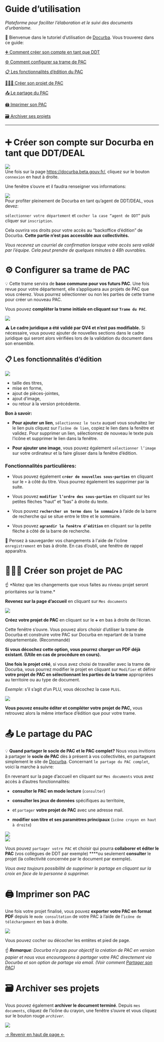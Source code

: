 <a class="anchor" name="headTop"></a>
# Guide d’utilisation

*Plateforme pour faciliter l’élaboration et le suivi des documents d’urbanisme.*
 

<div class="my-8 background--text text--lighten-2 font-weight-bold rounded g300 rounded-lg pa-4">
 
 📖 Bienvenue dans le tutoriel d’utilisation de [Docurba](https://docurba.beta.gouv.fr/). Vous trouverez dans ce guide:
</div>


[➕ Comment créer son compte en tant que DDT](#headCreateAccount)

[⚙️ Comment configurer sa trame de PAC](#headConfigPAC)

[📋 Les fonctionnalités d’édition du PAC](#headEditor)

[🧑🏻‍💻 Créer son projet de PAC](#headCreateProject)

[📤 Le partage du PAC](#headSharing)

[🖨️ Imprimer son PAC](#headPrint)

[🗃️ Archiver ses projets](#headArchive) 

---

<!-- ---

**Consultez aussi:** 

[En savoir plus sur Docurba.](https://docurba.notion.site/En-savoir-plus-sur-Docurba-9fca7ad625ac44879413865733f9fe2f)

[Kit de communication: parler de Docurba autour de vous.](https://docurba.notion.site/Kit-de-communication-parler-de-Docurba-autour-de-vous-a41e68d87c034728ba2d6ca3aca52890)

--- -->

<a class="anchor" name="headCreateAccount"></a>
# ➕ Créer son compte sur Docurba en tant que DDT/DEAL

<div class="d-flex align-center">
  <img class="elevation-3  my-8" style="max-width:70%" src="/images/guide/01.png">
  <div class=" background--text text--lighten-2  ml-8 rounded g300 rounded-lg pa-4">
  Une fois sur la page <a href="https://docurba.beta.gouv.fr/](https://docurba.incubateur.net/" target="_blank">https://docurba.beta.gouv.fr/</a>, cliquez sur le bouton <code>connexion</code> en haut à droite.
  </div>
</div>

Une fenêtre s’ouvre et il faudra renseigner vos informations:

<div class="d-flex align-center">
  <img class="elevation-3  my-8" style="max-width:70%" src="/images/guide/02.png">
  <div class=" background--text text--lighten-2  ml-8 rounded g300 rounded-lg pa-4">
Pour profiter pleinement de Docurba en tant qu’agent de DDT/DEAL, vous devez:

 `sélectionner votre département` et `cocher la case “agent de DDT”` puis cliquer sur  `inscription`. 
  </div>
</div>



Cela ouvrira vos droits pour votre accès au “backoffice d’édition” de Docurba. **Cette partie n’est pas accessible aux collectivités.**

*Vous recevrez un courriel de confirmation lorsque votre accès sera validé par l’équipe. Cela peut prendre de quelques minutes à 48h ouvrables.*

<a class="anchor" name="headConfigPAC"></a>
# ⚙️ Configurer sa trame de PAC

<div class="my-8 background--text text--lighten-2 font-italic  rounded g300 rounded-lg pa-4">
💡 Cette trame servira de <b>base commune pour vos futurs PAC</b>. Une fois revue pour votre département, elle s’appliquera aux projets de PAC que vous créerez. Vous pourrez sélectionner ou non les parties de cette trame pour créer un nouveau PAC.
</div>

Vous pouvez **compléter la trame initiale en cliquant sur `Trame du PAC`**. 

  <img class="elevation-3  my-8" style="max-width:100%" src="/images/guide/03.png">

⚠️ **Le cadre juridique a été validé par QV4 et n’est pas modifiable.** Si nécessaire, vous pouvez ajouter de nouvelles sections dans le cadre juridique qui seront alors vérifiées lors de la validation du document dans son ensemble. 

<a class="anchor" name="headEditor"></a>
## 📋 Les fonctionnalités d’édition

<div class="d-flex align-center">
  <img class="elevation-3  my-8" style="max-width:70%" src="/images/guide/04.png">
  <div class=" background--text text--lighten-2  ml-8 rounded g300 rounded-lg pa-4">
  <ul>
    <li>taille des titres,</li>
    <li>mise en forme,</li>
    <li>ajout de pièces-jointes,</li>
    <li>ajout d’image,</li>
    <li>ou retour à la version précédente.</li>
  </ul>
  </div>
</div>



**Bon à savoir:** 

- **Pour ajouter un lien**, `sélectionnez le texte` auquel vous souhaitez lier le lien puis cliquez sur l’`icône de lien`, copiez le lien dans la fenêtre et validez. Pour supprimer un lien, sélectionnez de nouveau le texte puis l’icône et supprimer le lien dans la fenêtre.

- **Pour ajouter une image**, vous pouvez également `sélectionner l’image` sur votre ordinateur et la faire glisser dans la fenêtre d’édition.

### Fonctionnalités particulières:

- Vous pouvez également **`créer de nouvelles sous-parties`** en cliquant sur le `+` à côté du titre. Vous pourrez également les supprimer par la suite.

- Vous pouvez **`modifier l’ordre des sous-parties`** en cliquant sur les petites flèches “haut” et “bas” à droite du texte.

- Vous pouvez **`rechercher un terme dans le sommaire`** à l’aide de la barre de recherche qui se situe entre le titre et le sommaire.

- Vous pouvez **`agrandir la fenêtre d’édition`** en cliquant sur la petite flèche à côté de la barre de recherche.

<div class="my-8 background--text text--lighten-2 font-italic  rounded g300 rounded-lg pa-4">
💾 Pensez à sauvegarder vos changements à l'aide de l'icône <code>enregistrement</code> en bas à droite. En cas d’oubli, une fenêtre de rappel apparaîtra.
</div>

<a class="anchor" name="headCreateProject"></a>
# 🧑🏻‍💻 Créer son projet de PAC

<div class="my-8 background--text text--lighten-2 font-italic  rounded g300 rounded-lg pa-4">
☝ *Notez que les changements que vous faites au niveau projet seront prioritaires sur la trame.*
</div>


**Revenez sur la page d’accueil** en cliquant sur `Mes documents`

<div class="d-flex align-center">
  <img class="elevation-3  my-8" style="max-width:70%" src="/images/guide/05.png">
  <div class=" background--text text--lighten-2  ml-8 rounded g300 rounded-lg pa-4">
  
  **Créez votre projet de PAC** en cliquant sur le `➕` en bas à droite de l’écran.  

  Cette fenêtre s’ouvre. Vous pouvez alors choisir d’utiliser la trame de Docurba et construire votre PAC sur Docurba en repartant de la trame départementale. (Recommandé)

  **Si vous décochez cette option, vous pourrez charger un PDF déjà existant. (Utile en cas de procédure en cours).**
  </div>
</div>

<div class="d-flex align-center">
  <div class=" background--text text--lighten-2  mr-8 rounded g300 rounded-lg pa-4">

  **Une fois le projet créé**, si vous avez choisi de travailler avec la trame de Docurba, vous pourrez modifier le projet en cliquant sur `Modifier` et définir **votre projet de PAC en sélectionnant les parties de la trame** appropriées au territoire ou au type de document.

  *Exemple*: s’il s’agit d’un PLU, vous décochez la case `PLUi`.
  </div>
  <img class="elevation-3  my-8" style="max-width:50%" src="/images/guide/06.png">

</div>



**Vous pouvez ensuite éditer et compléter votre projet de PAC,** vous retrouvez alors la même interface d’édition que pour votre trame.

<a class="anchor" name="headSharing"></a>
# 📤 Le partage du PAC

<div class="my-8 background--text text--lighten-2 font-italic  rounded g300 rounded-lg pa-4">

💡 **Quand partager le socle de PAC et le PAC complet?** Nous vous invitions à partager le **socle de PAC** dès à présent à vos collectivités, en partageant simplement le site de [Docurba](https://docurba.beta.gouv.fr/). Concernant `le partage du PAC complet`, voici la marche à suivre:
</div>

En revenant sur la page d’accueil en cliquant sur `Mes documents` vous avez accès à d’autres fonctionnalités: 

- **consulter le PAC en mode lecture** (`consulter`)

- **consulter les jeux de données** spécifiques au territoire,

- et `partager` **votre projet de PAC** avec une adresse mail.

- **modifier son titre et ses paramètres principaux** (`icône crayon en haut à droite`)


<img class="elevation-3  my-8" style="max-width:100%" src="/images/guide/07.png">

<div class="d-flex align-center">
  <img class="elevation-3  my-8" style="max-width:70%" src="/images/guide/08.png">
  <div class=" background--text text--lighten-2  ml-8 rounded g300 rounded-lg pa-4">

Vous pouvez `partager votre PAC` et choisir qui pourra **collaborer et éditer le PAC** (vos collègues de DDT par exemple) ****ou seulement **consulter** le projet (la collectivité concernée par le document par exemple)**.** 
  </div>
</div>





*Vous avez toujours possibilité de supprimer le partage en cliquant sur la croix en face de la personne à supprimer.*

<a class="anchor" name="headPrint"></a>
# 🖨 Imprimer  **son PAC**

Une fois votre projet finalisé, vous pouvez **exporter votre PAC en format PDF** depuis le `mode consultation` de votre PAC à l’aide de l’`icône de téléchargement` en bas à droite.

<img class="elevation-3  my-8" style="max-width:100%" src="/images/guide/09.png">

Vous pouvez cocher ou décocher les entêtes et pied de page.

<div class="my-8 background--text text--lighten-2 font-italic  rounded g300 rounded-lg pa-4">

☝ ***Remarque**: Docurba n’a pas pour objectif la création de PAC en version papier et nous vous encourageons à partager votre PAC directement via Docurba et son option de partage via email. (Voir comment [Partager son PAC](Guide%20d%E2%80%99utilisation%20de%20Docurba%20db7d56e906f94223a6bf52e3d8063e5d.md))*

</div>

<a class="anchor" name="headArchive"></a>
# 🗃️ Archiver ses projets

Vous pouvez également **archiver le document terminé**. Depuis `mes documents`, cliquez de l’icône du crayon, une fenêtre s’ouvre et vous cliquez sur le bouton rouge *`archiver`.*

<img class="elevation-3  my-8" style="max-width:100%" src="/images/guide/10.png">

<div class="text-center my-16">

[→ Revenir en haut de page ←](#headTop) 
</div>

